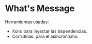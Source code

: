 # What's Message

Herramientas usadas:
- Koin: para inyectar las dependencias.
- Corrutinas: para el asincronismo.
